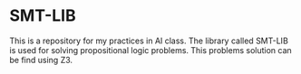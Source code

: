 # SMT-LIB
This is a repository for my practices in AI class. The library called SMT-LIB is used for solving propositional logic problems. This problems solution can be find using Z3.
